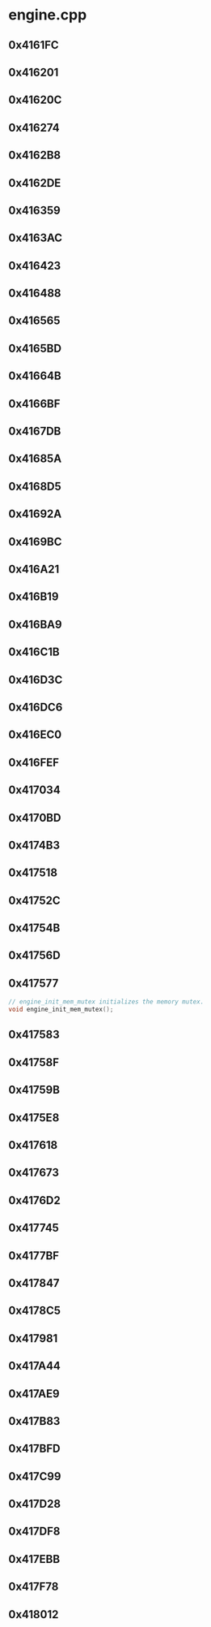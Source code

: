 # engine.cpp

## 0x4161FC

## 0x416201

## 0x41620C

## 0x416274

## 0x4162B8

## 0x4162DE

## 0x416359

## 0x4163AC

## 0x416423

## 0x416488

## 0x416565

## 0x4165BD

## 0x41664B

## 0x4166BF

## 0x4167DB

## 0x41685A

## 0x4168D5

## 0x41692A

## 0x4169BC

## 0x416A21

## 0x416B19

## 0x416BA9

## 0x416C1B

## 0x416D3C

## 0x416DC6

## 0x416EC0

## 0x416FEF

## 0x417034

## 0x4170BD

## 0x4174B3

## 0x417518

## 0x41752C

## 0x41754B

## 0x41756D

## 0x417577

```c
// engine_init_mem_mutex initializes the memory mutex.
void engine_init_mem_mutex();
```

## 0x417583

## 0x41758F

## 0x41759B

## 0x4175E8

## 0x417618

## 0x417673

## 0x4176D2

## 0x417745

## 0x4177BF

## 0x417847

## 0x4178C5

## 0x417981

## 0x417A44

## 0x417AE9

## 0x417B83

## 0x417BFD

## 0x417C99

## 0x417D28

## 0x417DF8

## 0x417EBB

## 0x417F78

## 0x418012

